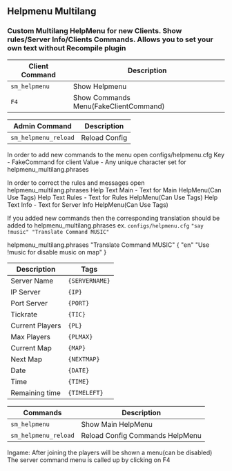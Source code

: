## Helpmenu Multilang
### Custom Multilang HelpMenu for new Clients. Show rules/Server Info/Clients Commands. Allows you to set your own text without Recompile plugin
Client Command | Description
--- | ---
`sm_helpmenu` | Show Helpmenu
`F4` | Show Commands Menu(FakeClientCommand)

Admin Command | Description
--- | ---
`sm_helpmenu_reload` | Reload Config

In order to add new commands to the menu open configs/helpmenu.cfg
Key - FakeCommand for client
Value - Any unique character set for helpmenu_multilang.phrases

In order to correct the rules and messages open helpmenu_multilang.phrases
Help Text Main - Text for Main HelpMenu(Can Use Tags)
Help Text Rules - Text for Rules HelpMenu(Can Use Tags)
Help Text Info - Text for Server Info HelpMenu(Can Use Tags)

If you added new commands then the corresponding translation should be added to helpmenu_multilang.phrases
ex.
`configs/helpmenu.cfg`
`"say !music" "Translate Command MUSIC"`

helpmenu_multilang.phrases
"Translate Command MUSIC"
{
	"en"			"Use !music for disable music on map"
}

Description | Tags
--- | ---
Server Name | `{SERVERNAME}`
IP Server | `{IP}`
Port Server | `{PORT}`
Tickrate | `{TIC}`
Current Players | `{PL}`
Max Players | `{PLMAX}`
Current Map | `{MAP}`
Next Map | `{NEXTMAP}`
Date | `{DATE}`
Time | `{TIME}`
Remaining time | `{TIMELEFT}`

Commands | Description
--- | ---
`sm_helpmenu` | Show Main HelpMenu
`sm_helpmenu_reload` | Reload Config Commands HelpMenu

Ingame:
After joining the players will be shown a menu(can be disabled)
The server command menu is called up by clicking on F4
